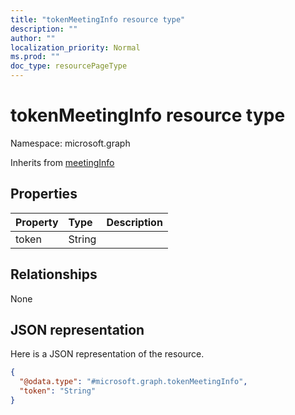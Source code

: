 ```yaml
---
title: "tokenMeetingInfo resource type"
description: ""
author: ""
localization_priority: Normal
ms.prod: ""
doc_type: resourcePageType
---
```


# tokenMeetingInfo resource type


Namespace: microsoft.graph




Inherits from [meetingInfo](../resources/meetinginfo.md)

## Properties
|Property|Type|Description|
|:---|:---|:---|
|token|String||

## Relationships
None

## JSON representation
Here is a JSON representation of the resource.
<!-- {
  "blockType": "resource",
  "@odata.type": "microsoft.graph.tokenMeetingInfo"
}
-->
``` json
{
  "@odata.type": "#microsoft.graph.tokenMeetingInfo",
  "token": "String"
}
```

